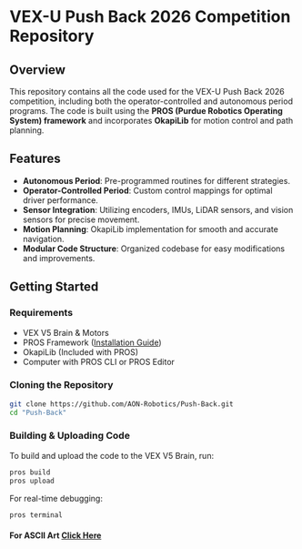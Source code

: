 # VEX-U Push Back 2026 Competition Repository

## Overview
This repository contains all the code used for the VEX-U Push Back 2026 competition, including both the operator-controlled and autonomous period programs. The code is built using the **PROS (Purdue Robotics Operating System) framework** and incorporates **OkapiLib** for motion control and path planning.

## Features
- **Autonomous Period**: Pre-programmed routines for different strategies.
- **Operator-Controlled Period**: Custom control mappings for optimal driver performance.
- **Sensor Integration**: Utilizing encoders, IMUs, LiDAR sensors, and vision sensors for precise movement.
- **Motion Planning**: OkapiLib implementation for smooth and accurate navigation.
- **Modular Code Structure**: Organized codebase for easy modifications and improvements.

## Getting Started
### Requirements
- VEX V5 Brain & Motors
- PROS Framework ([Installation Guide](https://pros.cs.purdue.edu/))
- OkapiLib (Included with PROS)
- Computer with PROS CLI or PROS Editor

### Cloning the Repository
```sh
git clone https://github.com/AON-Robotics/Push-Back.git
cd "Push-Back"
```

### Building & Uploading Code
To build and upload the code to the VEX V5 Brain, run:
```sh
pros build
pros upload
```
For real-time debugging:
```sh
pros terminal
```

#### For ASCII Art [Click Here](https://patorjk.com/software/taag/#p=display&f=Small&t=Type%20Something)

